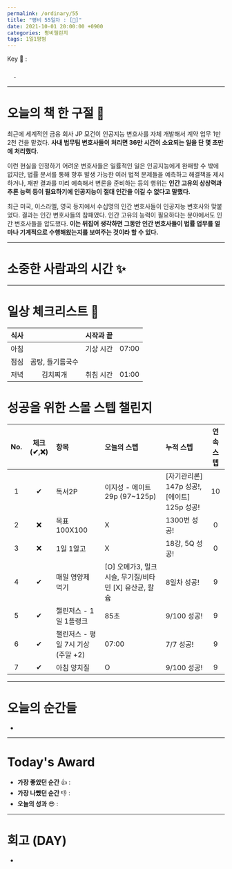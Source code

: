 ```yaml
---
permalink: /ordinary/55
title: "평비 55일차 : [🧳]"
date: 2021-10-01 20:00:00 +0900
categories: 평비챌린지
tags: 1일1평범
---  
```

Key 🔑 : 
```

  - 
```

---
# 오늘의 책 한 구절 📕
최근에 세계적인 금융 회사 JP 모건이 인공지능 변호사를 자체 개발해서 계약 업무 1만 2천 건을 맡겼다. **사내 법무팀 변호사들이 처리면 36만 시간이 소요되는 일을 단 몇 초만에 처리했다.**  

이런 현실을 인정하기 어려운 변호사들은 일률적인 일은 인공지능에게 완패할 수 밖에 없지만, 법률 문서를 통해 향후 발생 가능한 여러 법적 문제들을 예측하고 해결책을 제시하거나, 재판 결과를 미리 예측해서 변론을 준비하는 등의 행위는 **인간 고유의 상상력과 추론 능력 등이 필요하기에 인공지능이 절대 인간을 이길 수 없다고 말했다.**  

최근 미국, 이스라엘, 영국 등지에서 수십명의 인간 변호사들이 인공지능 변호사와 맞붙었다. 결과는 인간 변호사들의 참패였다. 인간 고유의 능력이 필요하다는 분야에서도 인간 변호사들을 압도했다. **이는 뒤집어 생각하면 그동안 인간 변호사들이 법률 업무를 얼마나 기계적으로 수행해왔는지를 보여주는 것이라 할 수 있다.**  

---
# 소중한 사람과의 시간 ✨

---
# 일상 체크리스트 📃

| 식사 |  | 시작과 끝 |  |
|:----:|:----:|:----:|:----:|
| 아침 |  | 기상 시간 | 07:00 |
| 점심 | 곰탕, 들기름국수 |  |  |
| 저녁 | 김치찌개 | 취침 시간 | 01:00 |

# 성공을 위한 스몰 스텝 챌린지

| No. | 체크(✔,❌) | 항목 | 오늘의 스텝 | 누적 스텝 | 연속 스텝 |
|:----:|:----:|:----|:----|:----|:----:|
| 1 | ✔ | 독서2P | 이지성 - 에이트 29p (97~125p) | [자기관리론] 147p 성공!, [에이트] 125p 성공! | 10 |
| 2 | ❌ | 목표 100X100 | X | 1300번 성공! | 0 |
| 3 | ❌ | 1일 1알고 | X | 18강, 5Q 성공! | 0 |
| 4 | ✔ | 매일 영양제 먹기 | [O] 오메가3, 밀크시슬, 무기질/비타민 [X] 유산균, 칼슘 | 8일차 성공! | 9 |
| 5 | ✔ | 챌린저스 - 1일 1플랭크 | 85초 | 9/100 성공! | 9 |
| 6 | ✔ | 챌린저스 - 평일 7시 기상(주말 +2) | 07:00 | 7/7 성공! | 9 |
| 7 | ✔ | 아침 양치질 | O | 9/100 성공! | 9 |

---
# 오늘의 순간들
- 

---
# Today's Award
- **가장 좋았던 순간** 👍 :  
- **가장 나빴던 순간** 👎 :  
- **오늘의 성과** 😎 :  

---
# 회고 (DAY)
- 